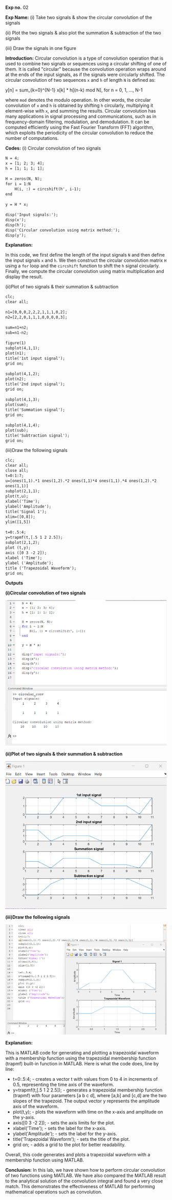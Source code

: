 **Exp no.** 02

**Exp Name:** (i) Take two signals & show the circular convolution of the signals

(ii) Plot the two signals & also plot the summation & subtraction of the two signals

(iii) Draw the signals in one figure

**Introduction:**
 Circular convolution is a type of convolution operation that is used to combine two signals or sequences using a circular shifting of one of them. It is called "circular" because the convolution operation wraps around at the ends of the input signals, as if the signals were circularly shifted. The circular convolution of two sequences `x` and `h` of length `N` is defined as:

y[n] = sum_{k=0}^{N-1} x[k] * h[(n-k) mod N], for n = 0, 1, ..., N-1

where `mod` denotes the modulo operation.
In other words, the circular convolution of `x` and `h` is obtained by shifting `h` circularly, multiplying it element-wise with `x`, and summing the results. Circular convolution has many applications in signal processing and communications, such as in frequency-domain filtering, modulation, and demodulation. It can be computed efficiently using the Fast Fourier Transform (FFT) algorithm, which exploits the periodicity of the circular convolution to reduce the number of computations.


**Codes:**
(i) Circular convolution of two signals

```
N = 4;
x = [1; 2; 3; 4];
h = [1; 1; 1; 1];

H = zeros(N, N);
for i = 1:N
    H(i, :) = circshift(h', i-1);
end

y = H * x;

disp('Input signals:');
disp(x');
disp(h');
disp('Circular convolution using matrix method:');
disp(y');

```

**Explanation:**

 In this code, we first define the length of the input signals `N` and then define the input signals `x` and `h`. We then construct the circular convolution matrix `H` using a `for` loop and the `circshift` function to shift the `h` signal circularly. Finally, we compute the circular convolution using matrix multiplication and display the result.

(ii)Plot of two signals & their summation & subtraction
```
clc;
clear all;

n1=[0,0,0,2,2,2,1,1,1,0,2];
n2=[2,2,0,1,1,1,0,0,0,0,3];

sum=n1+n2;
sub=n1-n2;

figure(1)
subplot(4,1,1);
plot(n1);
title('1st input signal');
grid on;

subplot(4,1,2);
plot(n2);
title('2nd input signal');
grid on;

subplot(4,1,3);
plot(sum);
title('Summation signal');
grid on;

subplot(4,1,4);
plot(sub);
title('Subtraction signal');
grid on;

```

(iii)Draw the following signals
```
clc;
clear all;
close all;
t=0:1:7;
u=[ones(1,1).*1 ones(1,2).*2 ones(1,1)*4 ones(1,1).*4 ones(1,2).*2 ones(1,1)]
subplot(2,1,1);
plot(t,u);
xlabel('Time');
ylabel('Amplitude');
title('Signal 1');
xlim=([0,8]);
ylim([1,5])

t=0:.5:4;
y=trapmf(t,[.5 1 2 2.5]);
subplot(2,1,2);
plot (t,y);
axis ([0 3 -2 2]);
xlabel ('Time');
ylabel ('Amplitude');
title ('Trapezoidal Waveform');
grid on;  

```
**Outputs**

**(i)Circular convolution of two signals**

<img src= "./circular.png">

**(ii)Plot of two signals & their summation & subtraction**

<img src= "./sum.png">

**(iii)Draw the following signals**

<img src= "./twosignal.png">



**Explanation:**

This is MATLAB code for generating and plotting a trapezoidal waveform with a membership function using the trapezoidal membership function (trapmf) built-in function in MATLAB.
Here is what the code does, line by line:
- t=0:.5:4; - creates a vector t with values from 0 to 4 in increments of 0.5, representing the time axis of the waveform.
- y=trapmf(t,[.5 1 2 2.5]); - generates a trapezoidal membership function (trapmf) with four parameters [a b c d], where [a,b] and [c,d] are the two slopes of the trapezoid. The output vector y represents the amplitude axis of the waveform.
- plot(t,y); - plots the waveform with time on the x-axis and amplitude on the y-axis.
- axis([0 3 -2 2]); - sets the axis limits for the plot.
- xlabel('Time'); - sets the label for the x-axis.
- ylabel('Amplitude'); - sets the label for the y-axis.
- title('Trapezoidal Waveform'); - sets the title of the plot.
- grid on; - adds a grid to the plot for better readability.

Overall, this code generates and plots a trapezoidal waveform with a membership function using MATLAB.

**Conclusion:**
In this lab, we have shown how to perform circular convolution of two functions using MATLAB. We have also compared the MATLAB result to the analytical solution of the convolution integral and found a very close match. This demonstrates the effectiveness of MATLAB for performing mathematical operations such as convolution.




